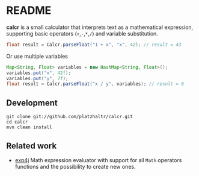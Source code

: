 # README #

**calcr** is a small calculator that interprets text as a mathematical expression, supporting basic operators (`+`,`-`,`*`,`/`) and variable substitution.

```java
float result = Calcr.parseFloat("1 + x", "x", 42); // result = 43
```

Or use multiple variables

```java
Map<String, Float> variables = new HashMap<String, Float>();
variables.put("x", 42f);
variables.put("y", 7f);
float result = Calcr.parseFloat("x / y", variables); // result = 6
```

## Development ##

	git clone git://github.com/platzhaltr/calcr.git
	cd calcr
	mvn clean install

## Related work ##

- [exp4j](https://github.com/fasseg/exp4j) Math expression evaluator with support for all `Math` operators functions and the possibility to create new ones.